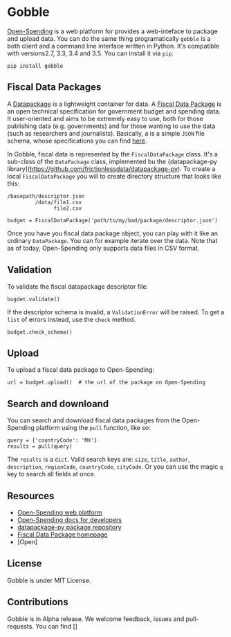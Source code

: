 # Gobble

[Open-Spending](next.openspending.org) is a web platform for  provides a web-inteface to package and upload data. You can do the same thing programatically `gobble` is a both client and a command line interface  written in Python. It's compatible with versions2.7, 3.3, 3.4 and 3.5. You can install it via `pip`.

```
pip install gobble
```

## Fiscal Data Packages

A [Datapackage](http://frictionlessdata.io/data-packages/) is a lightweight container for data. A [Fiscal Data Package](http://fiscal.dataprotocols.org/) is an open technical specification for government budget and spending data. It user-oriented and aims to be extremely easy to use, both for those publishing data (e.g. governments) and for those wanting to use the data (such as researchers and journalists). Basically, a is a simple `JSON` file schema, whose specifications you can find [here](http://fiscal.dataprotocols.org/spec/). 

In Gobble, fiscal data is represented by the `FiscalDataPackage` class. It's a sub-class of the `DataPackage` class, implemented bu the {datapackage-py library](https://github.com/frictionlessdata/datapackage-py). To create a local `FiscalDataPackage` you will to create directory structure that looks like this:

```
/basepath/descriptor.json   
         /data/file1.csv
               file2.csv

```



```
budget = FiscalDataPackage('path/to/my/bad/package/descriptor.json')

```

Once you have you fiscal data package object, you can play with it like an ordinary `DataPackage`. You can for example iterate over the data. Note that as of today, Open-Spending only supports data files in CSV format.

## Validation

To validate the fiscal datapackage descriptor file:

```
bugdet.validate()
```

If the descriptor schema is invalid, a `ValidationError` will be raised. To get a `list` of errors instead, use the `check` method. 
```
budget.check_schema()
```

## Upload

To upload a fiscal data package to Open-Spending: 

```
url = budget.upload()  # the url of the package on Open-Spending
```

## Search and downloand

You can search and download fiscal data packages from the Open-Spending platform using the `pull` function, like so:

```
query = {'countryCode': 'MX'}
results = pull(query)
```

The `results` is a `dict`. Valid search keys are: `size`, `title`, `author`, `description`, `regionCode`, `countryCode`, `cityCode`. Or you can use the magic  `q` key to search all fields at once.


## Resources

- [Open-Spending web platform](next.openspending.org) 
- [Open-Spending docs for developers](http://docs.openspending.org/en/latest/)
- [datapackage-py package repository](http://frictionlessdata.io/data-packages/) 
- [Fiscal Data Package homepage](http://fiscal.dataprotocols.org/)
- [Open]

## License

Gobble is under MIT License.

## Contributions

Gobble is in Alpha release. We welcome feedback, issues and pull-requests. You can find []